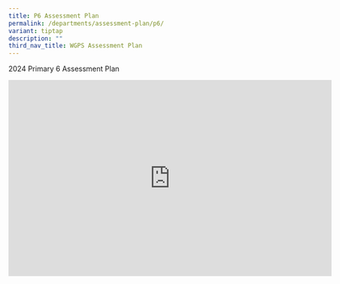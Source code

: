 ```yaml
---
title: P6 Assessment Plan
permalink: /departments/assessment-plan/p6/
variant: tiptap
description: ""
third_nav_title: WGPS Assessment Plan
---
```

<p>2024 Primary 6 Assessment Plan</p><div class="iframe-wrapper"><iframe height="389" width="640" allowfullscreen="true" frameborder="0" src="https://docs.google.com/presentation/d/e/2PACX-1vQ2r1CuwbwFcfUP4MtTNjsCbkmHxwr49-Mn7XvO-DhWYuzi4Z5ET2cym8NNCt6B9w/embed?start=false&amp;loop=false&amp;delayms=3000"></iframe></div><p></p>
